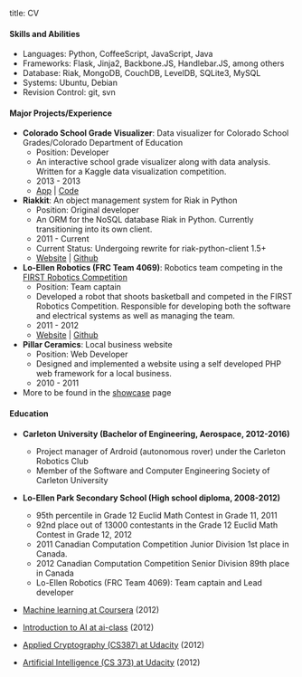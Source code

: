 title: CV

#### Skills and Abilities ####

 - Languages: Python, CoffeeScript, JavaScript, Java
 - Frameworks: Flask, Jinja2, Backbone.JS, Handlebar.JS, among others
 - Database: Riak, MongoDB, CouchDB, LevelDB, SQLite3, MySQL
 - Systems: Ubuntu, Debian
 - Revision Control: git, svn

#### Major Projects/Experience ####

<ul>
  <li id="csgv">
    <strong>Colorado School Grade Visualizer</strong>: Data visualizer for Colorado School Grades/Colorado Department of Education
    <ul>
      <li>Position: Developer</li>
      <li>An interactive school grade visualizer along with data analysis. Written for a Kaggle data visualization competition.</li>
      <li>2013 - 2013</li>
      <li><a href="http://csgv.shuhaowu.com">App</a> | <a href="https://github.com/shuhaowu/csgv">Code</a></li>
    </ul>
  </li>
  <li id="riakkit">
  <strong>Riakkit</strong>: An object management system for Riak in Python
  <ul>
    <li>Position: Original developer</li>
    <li>An ORM for the NoSQL database Riak in Python. Currently transitioning into its own client.</li>
    <li>2011 - Current</li>
    <li>Current Status: Undergoing rewrite for riak-python-client 1.5+</li>
    <li><a href="http://shuhaowu.com/riakkit">Website</a> | <a href="https://github.com/shuhaowu/riakkit">Github</a></li>
  </ul>
  </li>
  <li id="loellenrobotics">
  <strong>Lo-Ellen Robotics (FRC Team 4069)</strong>: Robotics team competing in the <a href="http://usfirst.org" target="_blank">FIRST Robotics Competition</a>
  <ul>
    <li>Position: Team captain</li>
    <li>Developed a robot that shoots basketball and competed in the FIRST Robotics Competition. Responsible for developing both the software and electrical systems as well as managing the team.</li>
    <li>2011 - 2012</li>
    <li><a href="http://loellenrobotics.com">Website</a> |
    <a href="https://github.com/FRCTeam4069">Github</a></li>
  </ul>
  </li>
  <li id="pillar">
  <strong>Pillar Ceramics</strong>: Local business website
  <ul>
    <li>Position: Web Developer</li>
    <li>Designed and implemented a website using a self developed PHP web framework for a local business.</li>
    <li>2010 - 2011</li>
  </ul>
  </li>
  <li>More to be found in the <a href="/showcase/">showcase</a> page</li>
</ul>

#### Education ####
 * **Carleton University (Bachelor of Engineering, Aerospace, 2012-2016)**
    * Project manager of Ardroid (autonomous rover) under the Carleton Robotics Club
    * Member of the Software and Computer Engineering Society of Carleton University
 * **Lo-Ellen Park Secondary School (High school diploma, 2008-2012)**
    * <span class="has-tip" title="Scored 75/100">95th percentile</span> in Grade 12 Euclid Math Contest in Grade 11, 2011
    * <span class="has-tip" title="Scored 82/100">92nd place</span> out of 13000 contestants in the Grade 12 Euclid Math Contest in Grade 12, 2012
    * 2011 Canadian Computation Competition Junior Division <span class="has-tip" title="Scored 75/75">1st place</span> in Canada.
    * 2012 Canadian Computation Competition Senior Division <span class="has-tip" title="Scored 57/75">89th place</span> in Canada
    * Lo-Ellen Robotics (FRC Team 4069): Team captain and Lead developer

 * [Machine learning at Coursera](http://ml-class.org) (2012)
 * [Introduction to AI at ai-class](http://ai-class.com) (2012)
 * [Applied Cryptography (CS387) at Udacity](http://www.udacity.com/overview/Course/cs387/CourseRev/apr2012) (2012)
 * [Artificial Intelligence (CS 373) at Udacity](http://www.udacity.com/overview/Course/cs373/CourseRev/apr2012) (2012)

